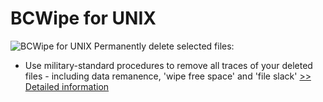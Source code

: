 # BCWipe for UNIX
![BCWipe for UNIX](https://mycommerce.akamaized.net/api/pimages/P300780623/BIG/300780623.PNG)
Permanently delete selected files:
- Use military-standard procedures to remove all traces of your deleted files - including data remanence, 'wipe free space' and 'file slack'
[>> Detailed information](https://secure.shareit.com/shareit/product.html?productid=300780623&affiliateid=200057808)